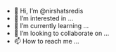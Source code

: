 - 👋 Hi, I’m @nirshatsredis
- 👀 I’m interested in ...
- 🌱 I’m currently learning ...
- 💞️ I’m looking to collaborate on ...
- 📫 How to reach me ...

<!---
nirshatsredis/nirshatsredis is a ✨ special ✨ repository because its `README.md` (this file) appears on your GitHub profile.
You can click the Preview link to take a look at your changes.
--->

